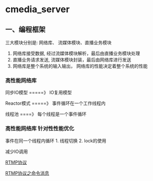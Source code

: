 # cmedia_server


## 一、编程框架

三大模块分别是: 网络库、 流媒体模块、直播业务模块


1. 网络库接受数据, 经过流媒体模块解析，最后由直播业务模块处理
2. 直播业务请求发送, 流媒体模块封装，最后由网络库进行发送
3. 网络库是整个系统的输入输出， 网络库的性能决定着整个系统的性能


### 高性能网络库


同步IO模型 =====》  IO复用模型

Reactor模式  =====》 事件循环在一个工作线程内

线程池    ====》  每个线程是一个事件循环

### 高性能网络库  针对性性能优化

事件在同一个线程内循环          1. 线程切换
                                2. lock的使用
								
								
减少IO调用




[RTMP协议](media/rtmp/README.md)

[RTMP协议之命令消息](media/rtmp/RTMP_COMMOD_MESSAGE.md)